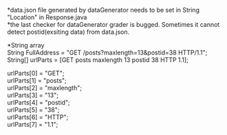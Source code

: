 *data.json file generated by dataGenerator needs to be set in String "Location" in  Response.java<br/>
*the last checker for dataGenerator grader is bugged. Sometimes it cannot detect postid(exsiting data) from data.json.<br/>

*String array<br/>
String FullAddress = "GET /posts?maxlength=13&postid=38 HTTP/1.1";<br/>
String[] urlParts = [GET posts maxlength 13 postid 38 HTTP 1.1];<br/>

urlParts[0] = "GET";<br/>
urlParts[1] = "posts";<br/>
urlParts[2] = "maxlength";<br/>
urlParts[3] = "13";<br/>
urlParts[4] = "postid";<br/>
urlParts[5] = "38";<br/>
urlParts[6] = "HTTP";<br/>
urlParts[7] = "1.1";
